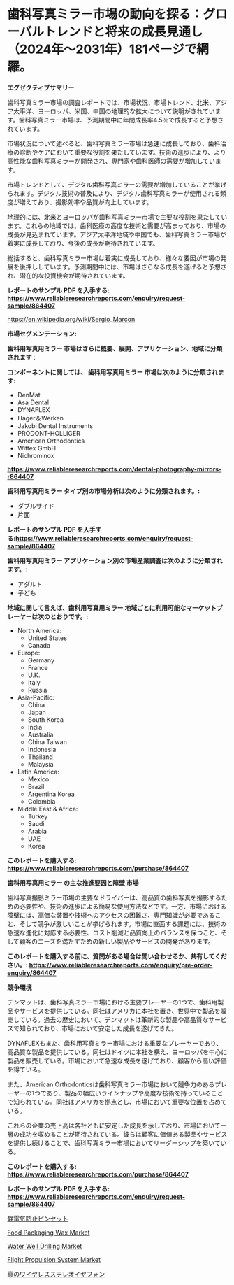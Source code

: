 <p><h1>歯科写真ミラー市場の動向を探る：グローバルトレンドと将来の成長見通し（2024年〜2031年）181ページで網羅。</h1></p><p><strong>エグゼクティブサマリー</strong></p>
<p><p>歯科写真ミラー市場の調査レポートでは、市場状況、市場トレンド、北米、アジア太平洋、ヨーロッパ、米国、中国の地理的な拡大について説明がされています。歯科写真ミラー市場は、予測期間中に年間成長率4.5％で成長すると予想されています。</p><p>市場状況について述べると、歯科写真ミラー市場は急速に成長しており、歯科治療の診断やケアにおいて重要な役割を果たしています。技術の進歩により、より高性能な歯科写真ミラーが開発され、専門家や歯科医師の需要が増加しています。</p><p>市場トレンドとして、デジタル歯科写真ミラーの需要が増加していることが挙げられます。デジタル技術の普及により、デジタル歯科写真ミラーが使用される頻度が増えており、撮影効率や品質が向上しています。</p><p>地理的には、北米とヨーロッパが歯科写真ミラー市場で主要な役割を果たしています。これらの地域では、歯科医療の高度な技術と需要が高まっており、市場の成長が見込まれています。アジア太平洋地域や中国でも、歯科写真ミラー市場が着実に成長しており、今後の成長が期待されています。</p><p>総括すると、歯科写真ミラー市場は着実に成長しており、様々な要因が市場の発展を後押ししています。予測期間中には、市場はさらなる成長を遂げると予想され、潜在的な投資機会が期待されています。</p></p>
<p><strong>レポートのサンプル PDF を入手する: <a href="https://www.reliableresearchreports.com/enquiry/request-sample/864407">https://www.reliableresearchreports.com/enquiry/request-sample/864407</a></strong></p>
<p><a href="https://en.wikipedia.org/wiki/Sergio_Marcon">https://en.wikipedia.org/wiki/Sergio_Marcon</a></p>
<p><strong>市場セグメンテーション:</strong></p>
<p><strong> 歯科用写真用ミラー 市場はさらに概要、展開、アプリケーション、地域に分類されます :</strong></p>
<p><strong>コンポーネントに関しては、 歯科用写真用ミラー 市場は次のように分類されます:</strong></p>
<p><ul><li>DenMat</li><li>Asa Dental</li><li>DYNAFLEX</li><li>Hager＆Werken</li><li>Jakobi Dental Instruments</li><li>PRODONT-HOLLIGER</li><li>American Orthodontics</li><li>Wittex GmbH</li><li>Nichrominox</li></ul></p>
<p><strong><a href="https://www.reliableresearchreports.com/dental-photography-mirrors-r864407">https://www.reliableresearchreports.com/dental-photography-mirrors-r864407</a></strong></p>
<p><strong> 歯科用写真用ミラー タイプ別の市場分析は次のように分類されます。:</strong></p>
<p><ul><li>ダブルサイド</li><li>片面</li></ul></p>
<p><strong>レポートのサンプル PDF を入手する:<a href="https://www.reliableresearchreports.com/enquiry/request-sample/864407">https://www.reliableresearchreports.com/enquiry/request-sample/864407</a></strong></p>
<p><strong> 歯科用写真用ミラー アプリケーション別の市場産業調査は次のように分類されます。:</strong></p>
<p><ul><li>アダルト</li><li>子ども</li></ul></p>
<p><strong>地域に関して言えば、歯科用写真用ミラー 地域ごとに利用可能なマーケットプレーヤーは次のとおりです。:</strong></p>
<p><ul>
    <li>
        North America:
        <ul>
            <li>United States</li>
            <li>Canada</li>
        </ul>
    </li>
    <li>
        Europe:
        <ul>
            <li>Germany</li>
            <li>France</li>
            <li>U.K.</li>
            <li>Italy</li>
            <li>Russia</li>
        </ul>
    </li>
    <li>
        Asia-Pacific:
        <ul>
            <li>China</li>
            <li>Japan</li>
            <li>South Korea</li>
            <li>India</li>
            <li>Australia</li>
            <li>China Taiwan</li>
            <li>Indonesia</li>
            <li>Thailand</li>
            <li>Malaysia</li>
        </ul>
    </li>
    <li>
        Latin America:
        <ul>
            <li>Mexico</li>
            <li>Brazil</li>
            <li>Argentina Korea</li>
            <li>Colombia</li>
        </ul>
    </li>
    <li>
        Middle East & Africa:
        <ul>
            <li>Turkey</li>
            <li>Saudi</li>
            <li>Arabia</li>
            <li>UAE</li>
            <li>Korea</li>
        </ul>
    </li>
    </ul></p>
<p><strong>このレポートを購入する: <a href="https://www.reliableresearchreports.com/purchase/864407">https://www.reliableresearchreports.com/purchase/864407</a></strong></p>
<p><strong>歯科用写真用ミラー の主な推進要因と障壁 市場</strong></p>
<p><p>歯科写真撮影ミラー市場の主要なドライバーは、高品質の歯科写真を撮影するための必要性や、技術の進歩による簡易な使用方法などです。一方、市場における障壁には、高価な装置や技術へのアクセスの困難さ、専門知識が必要であること、そして競争が激しいことが挙げられます。市場に直面する課題には、技術の急速な進化に対応する必要性、コスト削減と品質向上のバランスを保つこと、そして顧客のニーズを満たすための新しい製品やサービスの開発があります。</p></p>
<p><strong>このレポートを購入する前に、質問がある場合は問い合わせるか、共有してください。: <a href="https://www.reliableresearchreports.com/enquiry/pre-order-enquiry/864407">https://www.reliableresearchreports.com/enquiry/pre-order-enquiry/864407</a></strong></p>
<p><strong>競争環境</strong></p>
<p><p>デンマットは、歯科写真ミラー市場における主要プレーヤーの1つで、歯科用製品やサービスを提供している。同社はアメリカに本社を置き、世界中で製品を販売している。過去の歴史において、デンマットは革新的な製品や高品質なサービスで知られており、市場において安定した成長を遂げてきた。</p><p>DYNAFLEXもまた、歯科用写真ミラー市場における重要なプレーヤーであり、高品質な製品を提供している。同社はドイツに本社を構え、ヨーロッパを中心に製品を販売している。市場において急速な成長を遂げており、顧客から高い評価を得ている。</p><p>また、American Orthodonticsは歯科写真ミラー市場において競争力のあるプレーヤーの1つであり、製品の幅広いラインナップや高度な技術を持っていることで知られている。同社はアメリカを拠点とし、市場において重要な位置を占めている。</p><p>これらの企業の売上高は各社ともに安定した成長を示しており、市場において一層の成功を収めることが期待されている。彼らは顧客に価値ある製品やサービスを提供し続けることで、歯科写真ミラー市場においてリーダーシップを築いている。</p></p>
<p><strong>このレポートを購入する: <a href="https://www.reliableresearchreports.com/purchase/864407">https://www.reliableresearchreports.com/purchase/864407</a></strong></p>
<p><strong>レポートのサンプル PDF を入手する: <a href="https://www.reliableresearchreports.com/enquiry/request-sample/864407">https://www.reliableresearchreports.com/enquiry/request-sample/864407</a></strong><strong></strong></p>
<p><p><a href="https://github.com/schmahlson/Market-Research-Report-List-3/blob/main/458514645620.md">静電気防止ピンセット</a></p><p><a href="https://medium.com/@luke.wilson7856/deep-dive-into-the-food-packaging-wax-market-itstrends-market-segmentation-and-competitive-cc4cf973b021">Food Packaging Wax Market</a></p><p><a href="https://github.com/nusratjahan12006/Market-Research-Report-List-1/blob/main/water-well-drilling-market.md">Water Well Drilling Market</a></p><p><a href="https://medium.com/@bethelokon998/flight-propulsion-system-market-share-and-new-trends-analysis-by-its-type-application-end-use-d5094c5bdcd2">Flight Propulsion System Market</a></p><p><a href="https://medium.com/@gregoriookeefe2023/%E3%82%B0%E3%83%AD%E3%83%BC%E3%83%90%E3%83%AB%E3%81%AA%E3%83%88%E3%82%A5%E3%83%AB%E3%83%BC%E3%83%AF%E3%82%A4%E3%83%A4%E3%83%AC%E3%82%B9%E3%82%B9%E3%83%86%E3%83%AC%E3%82%AA%E3%82%A4%E3%83%A4%E3%83%BC%E3%83%90%E3%83%83%E3%82%BA%E5%B8%82%E5%A0%B4-%E8%A3%BD%E5%93%81%E3%82%BF%E3%82%A4%E3%83%97-bluetooth-5-0-bluetooth-b3de993b2eb7">真のワイヤレスステレオイヤフォン</a></p></p>